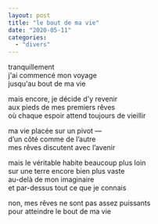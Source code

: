 ```yaml
---
layout: post
title: "le bout de ma vie"
date: "2020-05-11"
categories:
  - "divers"
---
```


tranquillement  
j'ai commencé mon voyage  
jusqu'au bout de ma vie  

mais encore, je décide d'y revenir  
aux pieds de mes premiers rêves  
où chaque espoir attend toujours de vieillir  

ma vie placée sur un pivot —  
d’un côté comme de l’autre  
mes rêves discutent avec l’avenir  

mais le véritable habite beaucoup plus loin  
sur une terre encore bien plus vaste  
au-delà de mon imaginaire  
et par-dessus tout ce que je connais  

non, mes rêves ne sont pas assez puissants  
pour atteindre le bout de ma vie  
